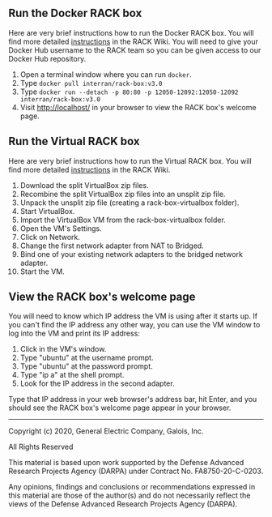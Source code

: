 ## Run the Docker RACK box

Here are very brief instructions how to run the Docker RACK box.  You will find more detailed [instructions](https://github.com/ge-high-assurance/RACK/wiki/Install-a-Docker-RACK-Box) in the RACK Wiki.  You will need to give your Docker Hub username to the RACK team so you can be given access to our Docker Hub repository.

1. Open a terminal window where you can run `docker`.
2. Type `docker pull interran/rack-box:v3.0`
3. Type `docker run --detach -p 80:80 -p 12050-12092:12050-12092 interran/rack-box:v3.0`
4. Visit <http://localhost/> in your browser to view the RACK box's welcome page.

## Run the Virtual RACK box

Here are very brief instructions how to run the Virtual RACK box.  You will find more detailed [instructions](https://github.com/ge-high-assurance/RACK/wiki/Install-a-Virtual-RACK-Box) in the RACK Wiki.

1. Download the split VirtualBox zip files.
2. Recombine the split VirtualBox zip files into an unsplit zip file.
3. Unpack the unsplit zip file (creating a rack-box-virtualbox folder).
4. Start VirtualBox.
5. Import the VirtualBox VM from the rack-box-virtualbox folder.
6. Open the VM's Settings.
7. Click on Network.
8. Change the first network adapter from NAT to Bridged.
9. Bind one of your existing network adapters to the bridged network adapter.
10. Start the VM.

## View the RACK box's welcome page

You will need to know which IP address the VM is using after it starts up.  If you can't find the IP address any other way, you can use the VM window to log into the VM and print its IP address:

1. Click in the VM's window.
2. Type "ubuntu" at the username prompt.
3. Type "ubuntu" at the password prompt.
4. Type "ip a" at the shell prompt.
5. Look for the IP address in the second adapter.

Type that IP address in your web browser's address bar, hit Enter, and you should see the RACK box's welcome page appear in your browser.

---
Copyright (c) 2020, General Electric Company, Galois, Inc.

All Rights Reserved

This material is based upon work supported by the Defense Advanced Research Projects Agency (DARPA) under Contract No. FA8750-20-C-0203.

Any opinions, findings and conclusions or recommendations expressed in this material are those of the author(s) and do not necessarily reflect the views of the Defense Advanced Research Projects Agency (DARPA).
